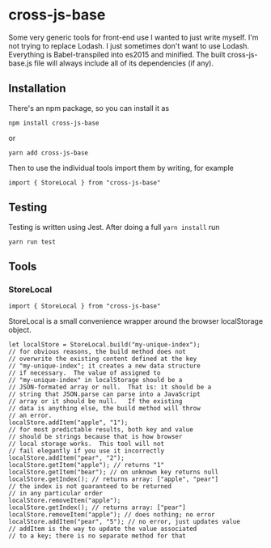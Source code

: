 # cross-js-base

Some very generic tools for front-end use I wanted to just write myself.
I'm not trying to replace Lodash.  I just sometimes don't want to use 
Lodash.  Everything is Babel-transpiled into es2015 and minified.  The built
cross-js-base.js file will always include all of its dependencies (if any).

## Installation

There's an npm package, so you can install it as

```npm install cross-js-base```

or 

```yarn add cross-js-base```

Then to use the individual tools import them by writing, for 
example

```import { StoreLocal } from "cross-js-base"```

## Testing

Testing is written using Jest.  After doing a full ``yarn install`` run

```yarn run test```

## Tools

### StoreLocal

```import { StoreLocal } from "cross-js-base"```

StoreLocal is a small convenience wrapper around the browser
localStorage object.

```
let localStore = StoreLocal.build("my-unique-index");
// for obvious reasons, the build method does not
// overwrite the existing content defined at the key
// "my-unique-index"; it creates a new data structure 
// if necessary.  The value of assigned to 
// "my-unique-index" in localStorage should be a 
// JSON-formated array or null.  That is: it should be a 
// string that JSON.parse can parse into a JavaScript
// array or it should be null.   If the existing 
// data is anything else, the build method will throw
// an error.
localStore.addItem("apple", "1");
// for most predictable results, both key and value
// should be strings because that is how browser
// local storage works.  This tool will not 
// fail elegantly if you use it incorrectly
localStore.addItem("pear", "2");
localStore.getItem("apple"); // returns "1"
localStore.getItem("bear"); // on unknown key returns null
localStore.getIndex(); // returns array: ["apple", "pear"]
// the index is not guaranteed to be returned
// in any particular order
localStore.removeItem("apple");
localStore.getIndex(); // returns array: ["pear"]
localStore.removeItem("apple"); // does nothing; no error
localStore.addItem("pear", "5"); // no error, just updates value
// addItem is the way to update the value associated 
// to a key; there is no separate method for that

```


